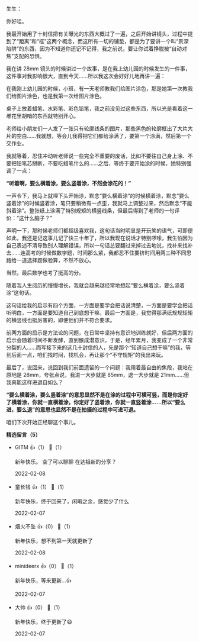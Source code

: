 生生：

你好哇。

我最开始用了十封信把有关曝光的东西大概过了一遍，之后开始讲镜头，过程中提到了“距离”和“框”这两个概念，而这所有一切的铺垫，都是为了要讲一个叫“景深陷阱”的东西，因为不知道你还记不记得，我之前说，要让你试着挣脱被“自动对焦”支配的恐惧。

我在讲 28mm 镜头的时候讲过一个故事，是在我上幼儿园的时候发生的一件事，这件事对我影响很大，直到今天……所以我这次会好好儿地再讲一遍：

在我刚上幼儿园的时候，小班，有一天老师教我们给图片涂色，那是她第一次教我们给图片涂色，也是我第一次给图片涂色。

桌子上放着蜡笔、水彩笔、彩色铅笔，我之前没见过这些东西，所以光是看着这一堆花里胡哨的东西就特别开心。

老师给小朋友们一人发了一张只有轮廓线条的图片，那些黑色的轮廓框出了大片大片的空白……我就想，等会儿我得把它们都给涂满了，要第一个涂满，然后第一个交作业。

我就等着，忍住冲动听老师说一些完全不重要的废话，比如不要往自己身上涂、不要把铅笔芯掰断，不要吃蜡笔什么的……之后，等终于要开始涂的时候，她特别强调了一点：

**“听着啊，要么横着涂，要么竖着涂，不然会涂花的！”**

一声令下，我马上就埋下头开始涂，默念“要么横着涂”的时候横着涂，默念“要么竖着涂”的时候竖着涂，笔只要稍微有一点歪，我就马上调整过来，然后默念“不能斜着涂”。整张纸上涂满了特别规矩的横竖线条，但最后得到了老师的一句评价：“这什么脑子？”

声明一下，那时候老师们都超级喜欢我，这句话当时明显是开玩笑的语气，可即便如此，我还是记这事儿记了快三十年了，所以我现在说话才特别啰嗦，我生怕因为自己表述不清导致别人理解错误，所以一句话总要翻过来掉过去地说，找补来找补去……连高考的时候做数学题，时间那么紧，我都忍不住要挤时间用两三种不同思路给一道选择题做验算，不然不放心。

当然，最后数学也考了挺高的分。

随着我人生阅历的慢慢增长，我就会越来越经常地想起“要么横着涂，要么竖着涂”这句话。

这句话给我的启示有四个方面，一方面是要学会把话说清楚，一方面是要学会把话听明白，一方面是要知道自己到底想干嘛，最后一方面是，我觉得那满纸规规矩矩的横竖线也挺厉害的，即便他们并不符合要求。

前两方面的启示是方法论的问题，在日常中坚持有意识地训练就好，但后两方面的启示会随着时间不断发酵，直到酿成潜意识，于是，经年累月，我变成了一个非常分裂的人……而写接下来的这几十封信的人，先是那个“知道自己想干嘛”的我，等到后面一点，咱们找时间，找机会，再让那个“不守规矩”的我出来玩。

最后了，说回来，说回到我们前面遗留的一个问题：我用着最自由的焦段，我站在原地是 28mm，夸张点说，我进一大步就是 85mm，退一大步就是 21mm……但我真能这样进退自如么？

**“要么横着涂，要么竖着涂”的意思显然不是在涂的过程中可横可竖，而是你定好了横着涂，你就一直横着涂，你定好了竖着涂，你就一直竖着涂……所以“要么进，要么退”的意思也显然不是在拍摄的过程中可进可退。**

咱们下次开始正经聊这个事儿。
<div><strong>精选留言（5）</strong></div><ul>
<li><span>GITM</span> 👍（1） 💬（1）<p>新年快乐。
空了可以聊聊 在达祖新的分享？</p>2022-02-08</li><br/><li><span>童长钱</span> 👍（1） 💬（1）<p>新年快乐，终于回来了，闲暇之余，感觉少了什么</p>2022-02-07</li><br/><li><span>烟火不坠</span> 👍（0） 💬（1）<p>新年快乐，想不到第一天就更新了</p>2022-02-08</li><br/><li><span>minideerx</span> 👍（0） 💬（1）<p>新年快乐，等来更新…👍</p>2022-02-07</li><br/><li><span>大帅</span> 👍（0） 💬（1）<p>新年快乐，终于更新了😄</p>2022-02-07</li><br/>
</ul>
